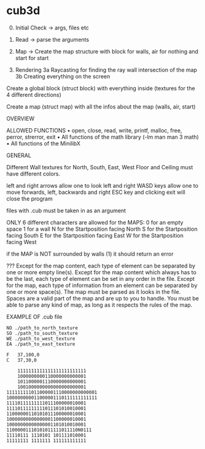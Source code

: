# cub3d

0. Initial Check
-> args, files etc

1. Read 
-> parse the arguments

2. Map 
-> Create the map structure with block for walls, air for nothing and start for start

3. Rendering
3a Raycasting for finding the ray wall intersection of the map
3b Creating everything on the screen

Create a global block (struct block) with everything inside (textures for the 4 different directions)

Create a map (struct map) with all the infos about the map (walls, air, start)

OVERVIEW

ALLOWED FUNCTIONS
• open, close, read, write, printf, malloc, free, perror, strerror, exit
• All functions of the math library (-lm man man 3 math)
• All functions of the MinilibX

GENERAL

Different Wall textures for North, South, East, West
Floor and Ceiling must have different colors.

left and right arrows allow one to look left and right
WASD keys allow one to move forwards, left, backwards and right
ESC key and clicking exit will close the program

files with .cub must be taken in as an argument

ONLY 6 different characters are allowed for the MAPS:
0 for an empty space
1 for a wall
N for the Startposition facing North
S for the Startposition facing South
E for the Startposition facing East
W for the Startposition facing West

if the MAP is NOT surrounded by walls (1) it should return an error

???
Except for the map content, each type of element can be separated by one or more empty line(s).
Except for the map content which always has to be the last, each type of element can be set in any order in the file.
Except for the map, each type of information from an element can be separated by one or more space(s).
The map must be parsed as it looks in the file. Spaces are a valid part of the map and are up to you to handle. You must be able to parse any kind of map, as long as it respects the rules of the map.


EXAMPLE OF .cub file
```
NO ./path_to_north_texture
SO ./path_to_south_texture
WE ./path_to_west_texture
EA ./path_to_east_texture

F	37,100,0
C	37,30,0

	1111111111111111111111111
	1000000000110000000000001
	1011000001110000000000001
	1001000000000000000000001
111111111011000001110000000000001
100000000011000001110111111111111
11110111111111011100000010001
11110111111111011101010010001
11000000110101011100000010001
10000000000000001100000010001
10000000000000001101010010001
11000001110101011111011110N0111
11110111 1110101 101111010001
11111111 1111111 111111111111
```
